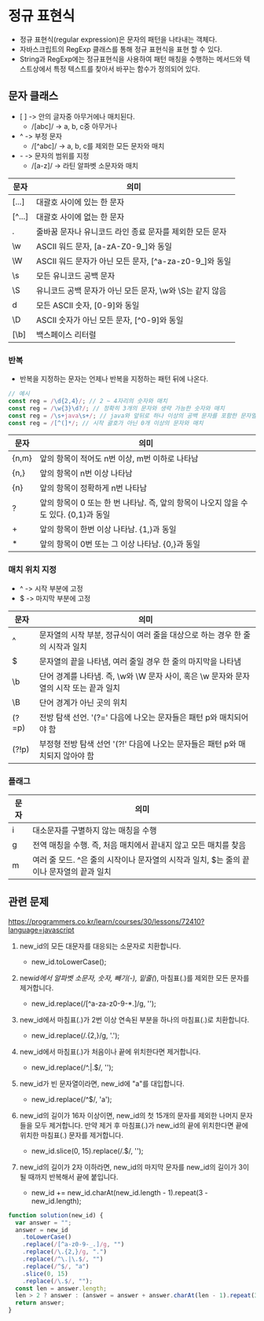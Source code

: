 # 정규 표현식

- 정규 표현식(regular expression)은 문자의 패턴을 나타내는 객체다.
- 자바스크립트의 RegExp 클래스를 통해 정규 표현식을 표현 할 수 있다.
- String과 RegExp에는 정규표현식을 사용하여 패턴 매칭을 수행하는 메서드와 텍스트상에서 특정 텍스트를 찾아서 바꾸는 함수가 정의되어 있다.

## 문자 클래스

- \[ ] -> 안의 글자중 아무거에나 매치된다.
  - /[abc]/ -> a, b, c중 아무거나
- ^ -> 부정 문자
  - /[^abc]/ -> a, b, c를 제외한 모든 문자와 매치
- \- -> 문자의 범위를 지정
  - /[a-z]/ -> 라틴 알파벳 소문자와 매치

| 문자   | 의미                                                     |
| ------ | -------------------------------------------------------- |
| [...]  | 대괄호 사이에 있는 한 문자                               |
| [^...] | 대괄호 사이에 없는 한 문자                               |
| .      | 줄바꿈 문자나 유니코드 라인 종료 문자를 제외한 모든 문자 |
| \w     | ASCII 워드 문자, [a-zA-Z0-9_]와 동일                     |
| \W     | ASCII 워드 문자가 아닌 모든 문자, [^a-za-z0-9_]와 동일   |
| \s     | 모든 유니코드 공백 문자                                  |
| \S     | 유니코드 공백 문자가 아닌 모든 문자, \w와 \S는 같지 않음 |
| d      | 모든 ASCII 숫자, [0-9]와 동일                            |
| \D     | ASCII 숫자가 아닌 모든 문자, [^0-9]와 동일               |
| [\b]   | 백스페이스 리터럴                                        |

### 반복

- 반복을 지정하는 문자는 언제나 반복을 지정하는 패턴 뒤에 나온다.

```javascript
// 예시
const reg = /\d{2,4}/; // 2 ~ 4자리의 숫자와 매치
const reg = /\w{3}\d?/; // 정확히 3개의 문자와 생략 가능한 숫자와 매치
const reg = /\s+java\s+/; // java와 앞뒤로 하나 이상의 공백 문자를 포함한 문자열과 매치
const reg = /[^(]*/; // 시작 괄호가 아닌 0개 이상의 문자와 매치
```

| 문자  | 의미                                                                                 |
| ----- | ------------------------------------------------------------------------------------ |
| {n,m} | 앞의 항목이 적어도 n번 이상, m번 이하로 나타남                                       |
| {n,}  | 앞의 항목이 n번 이상 나타남                                                          |
| {n}   | 앞의 항목이 정확하게 n번 나타남                                                      |
| ?     | 앞의 항목이 0 또는 한 번 나타남. 즉, 앞의 항목이 나오지 않을 수도 있다. {0,1}과 동일 |
| +     | 앞의 항목이 한번 이상 나타남. {1,}과 동일                                            |
| \*    | 앞의 항목이 0번 또는 그 이상 나타남. {0,}과 동일                                     |

### 매치 위치 지정

- ^ -> 시작 부분에 고정
- $ -> 마지막 부분에 고정

| 문자  | 의미                                                                                   |
| ----- | -------------------------------------------------------------------------------------- |
| ^     | 문자열의 시작 부분, 정규식이 여러 줄을 대상으로 하는 경우 한 줄의 시작과 일치          |
| $     | 문자열의 끝을 나타냄, 여러 줄일 경우 한 줄의 마지막을 나타냄                           |
| \b    | 단어 경계를 나타냄. 즉, \w와 \W 문자 사이, 혹은 \w 문자와 문자열의 시작 또는 끝과 일치 |
| \B    | 단어 경계가 아닌 곳의 위치                                                             |
| (?=p) | 전방 탐색 선언. '(?=' 다음에 나오는 문자들은 패턴 p와 매치되어야 함                    |
| (?!p) | 부정형 전방 탐색 선언 '(?!' 다음에 나오는 문자들은 패턴 p와 매치되지 않아야 함         |

### 플래그

| 문자 | 의미                                                                                     |
| ---- | ---------------------------------------------------------------------------------------- |
| i    | 대소문자를 구별하지 않는 매칭을 수행                                                     |
| g    | 전역 매칭을 수행. 즉, 처음 매치에서 끝내지 않고 모든 매치를 찾음                         |
| m    | 여러 줄 모드. ^은 줄의 시작이나 문자열의 시작과 일치, $는 줄의 끝이나 문자열의 끝과 일치 |

## 관련 문제

https://programmers.co.kr/learn/courses/30/lessons/72410?language=javascript

1.  new_id의 모든 대문자를 대응되는 소문자로 치환합니다.

    - new_id.toLowerCase(); <br />

2.  new*id에서 알파벳 소문자, 숫자, 빼기(-), 밑줄(*), 마침표(.)를 제외한 모든 문자를 제거합니다.
    - new_id.replace(/[^a-za-z0-9-*.]/g, ''); <br />
3.  new_id에서 마침표(.)가 2번 이상 연속된 부분을 하나의 마침표(.)로 치환합니다.
    - new_id.replace(/\.{2,}/g, '.');
4.  new_id에서 마침표(.)가 처음이나 끝에 위치한다면 제거합니다.
    - new_id.replace(/^\.|\.$/, '');
5.  new_id가 빈 문자열이라면, new_id에 "a"를 대입합니다.
    - new_id.replace(/^$/, 'a');
6.  new_id의 길이가 16자 이상이면, new_id의 첫 15개의 문자를 제외한 나머지 문자들을 모두 제거합니다. 만약 제거 후 마침표(.)가 new_id의 끝에 위치한다면 끝에 위치한 마침표(.) 문자를 제거합니다.
    - new_id.slice(0, 15).replace(/\.$/, '');
7.  new_id의 길이가 2자 이하라면, new_id의 마지막 문자를 new_id의 길이가 3이 될 때까지 반복해서 끝에 붙입니다.
    - new_id += new_id.charAt(new_id.length - 1).repeat(3 - new_id.length);

```javascript
function solution(new_id) {
  var answer = "";
  answer = new_id
    .toLowerCase()
    .replace(/[^a-z0-9-_.]/g, "")
    .replace(/\.{2,}/g, ".")
    .replace(/^\.|\.$/, "")
    .replace(/^$/, "a")
    .slice(0, 15)
    .replace(/\.$/, "");
  const len = answer.length;
  len > 2 ? answer : (answer = answer + answer.charAt(len - 1).repeat(3 - len));
  return answer;
}
```
